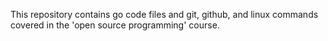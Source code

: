 This repository contains go code files and git, github, and linux commands covered in the 'open source programming' course.
